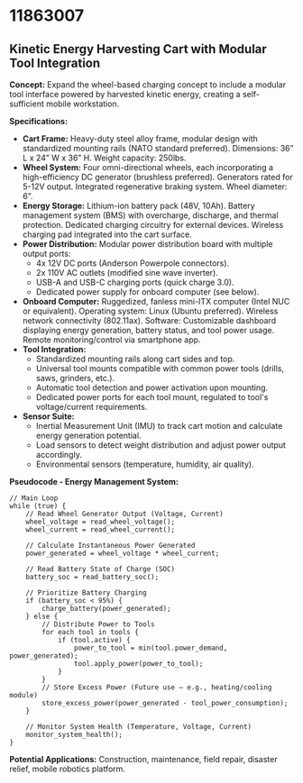 # 11863007

## Kinetic Energy Harvesting Cart with Modular Tool Integration

**Concept:** Expand the wheel-based charging concept to include a modular tool interface powered by harvested kinetic energy, creating a self-sufficient mobile workstation.

**Specifications:**

*   **Cart Frame:** Heavy-duty steel alloy frame, modular design with standardized mounting rails (NATO standard preferred). Dimensions: 36” L x 24” W x 36” H. Weight capacity: 250lbs.
*   **Wheel System:** Four omni-directional wheels, each incorporating a high-efficiency DC generator (brushless preferred). Generators rated for 5-12V output. Integrated regenerative braking system.  Wheel diameter: 6”.
*   **Energy Storage:**  Lithium-ion battery pack (48V, 10Ah). Battery management system (BMS) with overcharge, discharge, and thermal protection.  Dedicated charging circuitry for external devices. Wireless charging pad integrated into the cart surface.
*   **Power Distribution:**  Modular power distribution board with multiple output ports:
    *   4x 12V DC ports (Anderson Powerpole connectors).
    *   2x 110V AC outlets (modified sine wave inverter).
    *   USB-A and USB-C charging ports (quick charge 3.0).
    *   Dedicated power supply for onboard computer (see below).
*   **Onboard Computer:** Ruggedized, fanless mini-ITX computer (Intel NUC or equivalent).  Operating system: Linux (Ubuntu preferred).  Wireless network connectivity (802.11ax).  Software: Customizable dashboard displaying energy generation, battery status, and tool power usage. Remote monitoring/control via smartphone app.
*   **Tool Integration:**
    *   Standardized mounting rails along cart sides and top.
    *   Universal tool mounts compatible with common power tools (drills, saws, grinders, etc.).
    *   Automatic tool detection and power activation upon mounting.
    *   Dedicated power ports for each tool mount, regulated to tool's voltage/current requirements.
*   **Sensor Suite:**
    *   Inertial Measurement Unit (IMU) to track cart motion and calculate energy generation potential.
    *   Load sensors to detect weight distribution and adjust power output accordingly.
    *   Environmental sensors (temperature, humidity, air quality).

**Pseudocode - Energy Management System:**

```
// Main Loop
while (true) {
    // Read Wheel Generator Output (Voltage, Current)
    wheel_voltage = read_wheel_voltage();
    wheel_current = read_wheel_current();

    // Calculate Instantaneous Power Generated
    power_generated = wheel_voltage * wheel_current;

    // Read Battery State of Charge (SOC)
    battery_soc = read_battery_soc();

    // Prioritize Battery Charging
    if (battery_soc < 95%) {
        charge_battery(power_generated);
    } else {
        // Distribute Power to Tools
        for each tool in tools {
            if (tool.active) {
                power_to_tool = min(tool.power_demand, power_generated);
                tool.apply_power(power_to_tool);
            }
        }
        // Store Excess Power (Future use – e.g., heating/cooling module)
        store_excess_power(power_generated - tool_power_consumption);
    }

    // Monitor System Health (Temperature, Voltage, Current)
    monitor_system_health();
}
```

**Potential Applications:** Construction, maintenance, field repair, disaster relief, mobile robotics platform.